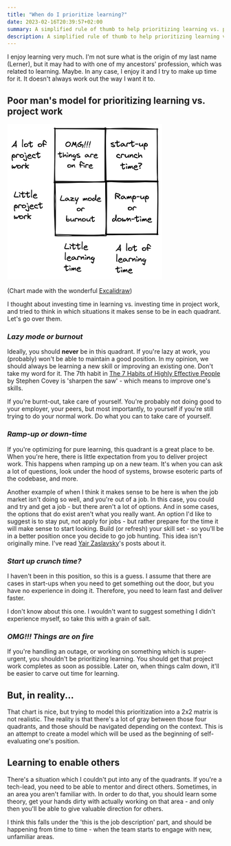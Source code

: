 ```yaml
---
title: "When do I prioritize learning?"
date: 2023-02-16T20:39:57+02:00
summary: A simplified rule of thumb to help prioritizing learning vs. project work
description: A simplified rule of thumb to help prioritizing learning vs. project work
---
```


I enjoy learning very much. I'm not sure what is the origin of my last name (Lerner), but it may had to with one of my ancestors' profession, which was related to learning. Maybe. In any case, I enjoy it and I try to make up time for it. It doesn't always work out the way I want it to.


## Poor man's model for prioritizing learning vs. project work

![](learning_chart.png)

(Chart made with the wonderful [Excalidraw](https://excalidraw.com/))

I thought about investing time in learning vs. investing time in project work, and tried to think in which situations it makes sense to be in each quadrant. Let's go over them. 

### *Lazy mode or burnout*

Ideally, you should **never** be in this quadrant. If you're lazy at work, you (probably) won't be able to maintain a good position. In my opinion, we should always be learning a new skill or improving an existing one. Don't take my word for it. The 7th habit in [The 7 Habits of Highly Effective People
](https://en.wikipedia.org/wiki/The_7_Habits_of_Highly_Effective_People) by Stephen Covey is 'sharpen the saw' - which means to improve one's skills.

If you're burnt-out, take care of yourself. You're probably not doing good to your employer, your peers, but most importantly, to yourself if you're still trying to do your normal work. Do what you can to take care of yourself. 

### *Ramp-up or down-time*

If you're optimizing for pure learning, this quadrant is a great place to be. When you're here, there is little expectation from you to deliver project work. This happens when ramping up on a new team. It's when you can ask a lot of questions, look under the hood of systems, browse esoteric parts of the codebase, and more. 

Another example of when I think it makes sense to be here is when the job market isn't doing so well, and you're out of a job. In this case, you could and try and get a job - but there aren't a lot of options. And in some cases, the options that do exist aren't what you really want. An option I'd like to suggest is to stay put, not apply for jobs - but rather prepare for the time it will make sense to start looking. Build (or refresh) your skill set - so you'll be in a better position once you decide to go job hunting. This idea isn't originally mine. I've read [Yair Zaslavsky](https://www.linkedin.com/in/zaslavsky/)'s posts about it.

### *Start up crunch time?*

I haven't been in this position, so this is a guess. I assume that there are cases in start-ups when you need to get something out the door, but you have no experience in doing it. Therefore, you need to learn fast and deliver faster.

I don't know about this one. I wouldn't want to suggest something I didn't experience myself, so take this with a grain of salt.

### *OMG!!! Things are on fire*

If you're handling an outage, or working on something which is super-urgent, you shouldn't be prioritizing learning. You should get that project work completes as soon as possible. Later on, when things calm down, it'll be easier to carve out time for learning.

## But, in reality...

That chart is nice, but trying to model this prioritization into a 2x2 matrix is not realistic. The reality is that there's a lot of gray between those four quadrants, and those should be navigated depending on the context. This is an attempt to create a model which will be used as the beginning of self-evaluating one's position. 


## Learning to enable others

There's a situation which I couldn't put into any of the quadrants. If you're a tech-lead, you need to be able to mentor and direct others. Sometimes, in an area you aren't familiar with. In order to do that, you should learn some theory, get your hands dirty with actually working on that area - and only then you'll be able to give valuable direction for others. 

I think this falls under the 'this is the job description' part, and should be happening from time to time - when the team starts to engage with new, unfamiliar areas. 


